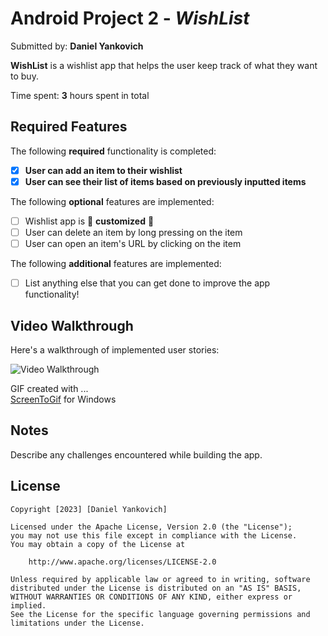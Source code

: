 # Android Project 2 - *WishList*

Submitted by: **Daniel Yankovich**

**WishList** is a wishlist app that helps the user keep track of what they want to buy.

Time spent: **3** hours spent in total

## Required Features

The following **required** functionality is completed:

- [x] **User can add an item to their wishlist**
- [x] **User can see their list of items based on previously inputted items**

The following **optional** features are implemented:

- [ ] Wishlist app is 🎨 **customized** 🎨
- [ ] User can delete an item by long pressing on the item
- [ ] User can open an item's URL by clicking on the item

The following **additional** features are implemented:

* [ ] List anything else that you can get done to improve the app functionality!

## Video Walkthrough

Here's a walkthrough of implemented user stories:

<img src='Presentation' title='Video Walkthrough' width='' alt='Video Walkthrough' />

GIF created with ...  
[ScreenToGif](https://www.screentogif.com/) for Windows

## Notes

Describe any challenges encountered while building the app.

## License

    Copyright [2023] [Daniel Yankovich]

    Licensed under the Apache License, Version 2.0 (the "License");
    you may not use this file except in compliance with the License.
    You may obtain a copy of the License at

        http://www.apache.org/licenses/LICENSE-2.0

    Unless required by applicable law or agreed to in writing, software
    distributed under the License is distributed on an "AS IS" BASIS,
    WITHOUT WARRANTIES OR CONDITIONS OF ANY KIND, either express or implied.
    See the License for the specific language governing permissions and
    limitations under the License.